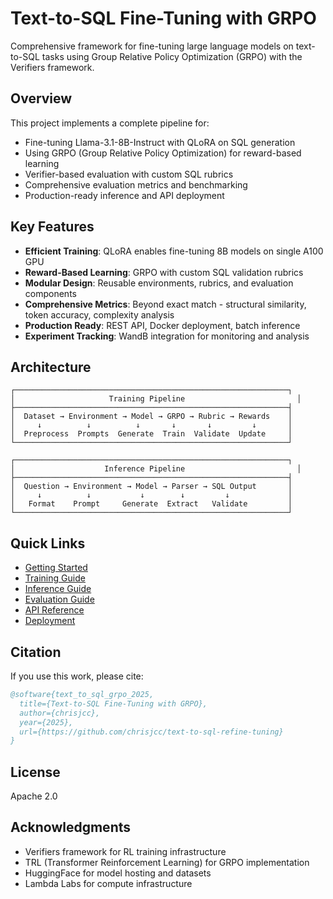# Text-to-SQL Fine-Tuning with GRPO

Comprehensive framework for fine-tuning large language models on text-to-SQL tasks using Group Relative Policy Optimization (GRPO) with the Verifiers framework.

## Overview

This project implements a complete pipeline for:
- Fine-tuning Llama-3.1-8B-Instruct with QLoRA on SQL generation
- Using GRPO (Group Relative Policy Optimization) for reward-based learning
- Verifier-based evaluation with custom SQL rubrics
- Comprehensive evaluation metrics and benchmarking
- Production-ready inference and API deployment

## Key Features

- **Efficient Training**: QLoRA enables fine-tuning 8B models on single A100 GPU
- **Reward-Based Learning**: GRPO with custom SQL validation rubrics
- **Modular Design**: Reusable environments, rubrics, and evaluation components
- **Comprehensive Metrics**: Beyond exact match - structural similarity, token accuracy, complexity analysis
- **Production Ready**: REST API, Docker deployment, batch inference
- **Experiment Tracking**: WandB integration for monitoring and analysis

## Architecture

```
┌─────────────────────────────────────────────────────────────┐
│                     Training Pipeline                         │
├─────────────────────────────────────────────────────────────┤
│  Dataset → Environment → Model → GRPO → Rubric → Rewards    │
│     ↓          ↓          ↓       ↓       ↓         ↓       │
│  Preprocess  Prompts  Generate  Train  Validate  Update     │
└─────────────────────────────────────────────────────────────┘

┌─────────────────────────────────────────────────────────────┐
│                    Inference Pipeline                         │
├─────────────────────────────────────────────────────────────┤
│  Question → Environment → Model → Parser → SQL Output       │
│     ↓          ↓           ↓        ↓         ↓             │
│   Format    Prompt     Generate  Extract   Validate         │
└─────────────────────────────────────────────────────────────┘
```

## Quick Links

- [Getting Started](getting-started.md)
- [Training Guide](training.md)
- [Inference Guide](inference.md)
- [Evaluation Guide](evaluation.md)
- [API Reference](api-reference.md)
- [Deployment](deployment.md)

## Citation

If you use this work, please cite:
```bibtex
@software{text_to_sql_grpo_2025,
  title={Text-to-SQL Fine-Tuning with GRPO},
  author={chrisjcc},
  year={2025},
  url={https://github.com/chrisjcc/text-to-sql-refine-tuning}
}
```

## License

Apache 2.0

## Acknowledgments

- Verifiers framework for RL training infrastructure
- TRL (Transformer Reinforcement Learning) for GRPO implementation
- HuggingFace for model hosting and datasets
- Lambda Labs for compute infrastructure
